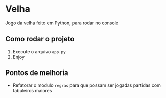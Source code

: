# Velha
Jogo da velha feito em Python, para rodar no console

## Como rodar o projeto
1. Execute o arquivo `app.py`
2. Enjoy

## Pontos de melhoria
- Refatorar o modulo `regras` para que possam ser jogadas partidas com tabuleiros maiores

